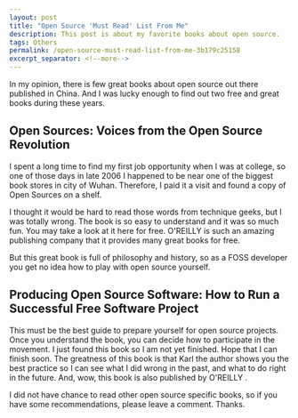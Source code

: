 ```yaml
---
layout: post
title: "Open Source 'Must Read' List From Me"
description: This post is about my favorite books about open source.
tags: Others
permalink: /open-source-must-read-list-from-me-3b179c25158
excerpt_separator: <!--more-->
---
```

In my opinion, there is few great books about open source out there published in China. And I was lucky enough to find out two free and great books during these years.
<!--more-->

## Open Sources: Voices from the Open Source Revolution

I spent a long time to find my first job opportunity when I was at college, so one of those days in late 2006 I happened to be near one of the biggest book stores in city of Wuhan. Therefore, I paid it a visit and found a copy of Open Sources on a shelf.

I thought it would be hard to read those words from technique geeks, but I was totally wrong. The book is so easy to understand and it was so much fun. You may take a look at it here for free. O'REILLY is such an amazing publishing company that it provides many great books for free.

But this great book is full of philosophy and history, so as a FOSS developer you get no idea how to play with open source yourself.

## Producing Open Source Software: How to Run a Successful Free Software Project

This must be the best guide to prepare yourself for open source projects. Once you understand the book, you can decide how to participate in the movement. I just found this book so I am not yet finished. Hope that I can finish soon. The greatness of this book is that Karl the author shows you the best practice so I can see what I did wrong in the past, and what to do right in the future. And, wow, this book is also published by O'REILLY .

I did not have chance to read other open source specific books, so if you have some recommendations, please leave a comment. Thanks.